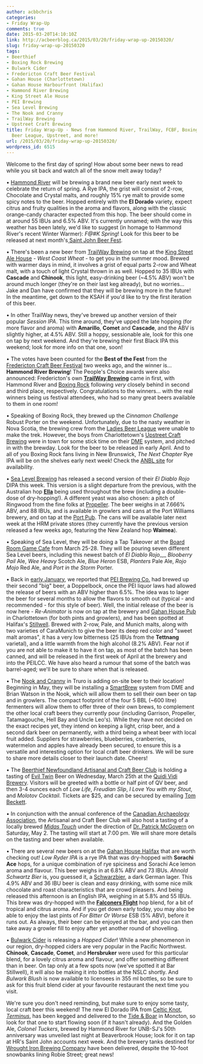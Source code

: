 ```yaml
---
author: acbbchris
categories:
- Friday Wrap-Up
comments: true
date: 2015-03-20T14:10:10Z
link: http://acbeerblog.ca/2015/03/20/friday-wrap-up-20150320/
slug: friday-wrap-up-20150320
tags:
- Beerthief
- Boxing Rock Brewing
- Bulwark Cider
- Fredericton Craft Beer Festival
- Gahan House (Charlottetown)
- Gahan House Harbourfront (Halifax)
- Hammond River Brewing
- King Street Ale House
- PEI Brewing
- Sea Level Brewing
- The Nook and Cranny
- TrailWay Brewing
- Upstreet Craft Brewing
title: Friday Wrap-Up - News from Hammond River, TrailWay, FCBF, Boxing Rock, Ladies
  Beer League, Upstreet, and more!
url: /2015/03/20/friday-wrap-up-20150320/
wordpress_id: 6515
---
```


Welcome to the first day of spring! How about some beer news to read while you sit back and watch all of the snow melt away today?

• [Hammond River](https://www.facebook.com/hammondriverbrewery) will be brewing a brand new beer early next week to celebrate the return of spring. A Rye IPA, the grist will consist of 2-row, Chocolate and Crystal malts, and roughly 15% rye malt to provide some spicy notes to the beer. Hopped entirely with the **El Dorado** variety, expect citrus and fruity qualities in the aroma and flavors, along with the classic orange-candy character expected from this hop. The beer should come in at around 55 IBUs and 6.5% ABV. It's currently unnamed; with the way this weather has been lately, we'd like to suggest (in homage to Hammond River's recent Winter Warmer): _F@#K Spring_! Look for this beer to be released at next month's[ Saint John Beer Fest](https://www.facebook.com/SaintJohnBeerFest).

• There's been a new beer from [TrailWay Brewing](https://www.facebook.com/trailwaybrewing) on tap at the [King Street Ale House](http://thekingstreetalehouse.ca/) - _West Coast Wheat_ - to get you in the summer mood. Brewed with warmer days in mind, it involves a grist of equal parts 2-row and Wheat malt, with a touch of light Crystal thrown in as well. Hopped to 35 IBUs with **Cascade** and **Chinook**, this light, easy-drinking beer (~4.5% ABV) won't be around much longer (they're on their last keg already), but no worries... Jake and Dan have confirmed that they will be brewing more in the future! In the meantime, get down to the KSAH if you'd like to try the first iteration of this beer.

• In other TrailWay news, they've brewed up another version of their popular _Session IPA_. This time around, they've upped the late hopping (for more flavor and aroma) with **Amarillo**, **Comet** and **Cascade**, and the ABV is slightly higher, at 4.5% ABV. Still a hoppy, sessionable ale, look for this one on tap by next weekend. And they're brewing their first Black IPA this weekend; look for more info on that one, soon!

• The votes have been counted for the **Best of the Fest** from the [Fredericton Craft Beer Festival](http://www.frederictoncraftbeerfestival.com/) two weeks ago, and the winner is... **Hammond River Brewing**! The People's Choice awards were also announced: Fredericton's own **[TrailWay Brewing](http://trailwaybrewing.com/)** came in first, with Hammond River and [Boxing Rock](http://www.boxingrock.ca/) following _very_ closely behind in second and third place, respectively. Congratulations to the winners... with the real winners being us festival attendees, who had so many great beers available to them in one room!

• Speaking of Boxing Rock, they brewed up the _Cinnamon Challenge_ Robust Porter on the weekend. Unfortunately, due to the nasty weather in Nova Scotia, the brewing crew from the [Ladies Beer League](http://ladiesbeerleague.ca/) were unable to make the trek. However, the boys from Charlottetown's [Upstreet Craft Brewing](http://upstreetcraftbrewing.com/) were in town for some stick time on their [DME](http://www.dmebrewing.ca/) system, and pitched in with the brewday. Look for the beer to be released in early April. And to all of you Boxing Rock fans living in New Brunswick, _The Next Chapter_ Rye IPA will be on the shelves early next week! Check the [ANBL site](http://www.nbliquor.com/Home/Products?OrderAscending=true&Take=25&Skip=0&Search=The+Next+Chapter#) for availability.

• [Sea Level Brewing](http://www.sealevelbrewing.com/) has released a second version of their _El Diablo Rojo_ DIPA this week. This version is a slight departure from the previous, with the Australian hop [**Ella**](http://www.hops.com.au/products/ella-) being used throughout the brew (including a double-dose of dry-hopping!). A different yeast was also chosen: a pitch of Ringwood from the fine folks at [Propeller](http://www.drinkpropeller.ca/). The beer weighs in at 7.666% ABV, and 88 IBUs, and is available in growlers and cans at the Port Williams brewery, and on tap at the [Port Pub](http://theportpub.com/). The cans will be available later next week at the HRM private stores (they currently have the previous version released a few weeks ago, featuring the New Zealand hop **Waimea**).

• Speaking of Sea Level, they will be doing a Tap Takeover at the [Board Room Game Cafe](http://boardroomgames.ca/) from March 25-28. They will be pouring seven different Sea Level beers, including this newest batch of _El Diablo Rojo__,_ _Blooberry Pail_ Ale, _Wee Heavy_ Scotch Ale, _Blue Heron_ ESB, _Planters_ Pale Ale, _Rojo Mojo_ Red Ale, and _Port in the Storm_ Porter.

• Back in [early January](http://acbeerblog.ca/2015/01/02/friday-wrap-up-jan-2nd/), we reported that [PEI Brewing Co.](http://peibrewingcompany.com/) had brewed up their second "big" beer, a Doppelbock, once the PEI liquor laws had allowed the release of beers  with an ABV higher than 6.5%. The idea was to lager the beer for several months to allow the flavors to smooth out (typical - and recommended - for this style of beer). Well, the initial release of the beer is now here - _Re-Animator_ is now on tap at the brewery and [Gahan House Pub](http://charlottetown.gahan.ca/) in Charlottetown (for both pints and growlers), and has been spotted at Halifax's [Stillwell](http://www.barstillwell.com/). Brewed with 2-row, Pale, and Munich malts, along with two varieties of CaraMunich to give the beer its deep red color and "sweet malt aromas", it has a very low bitterness (25 IBUs from the **Tettnang** varietal), and a little warmth from the high alcohol (8.2% ABV). Fear not if you are not able to make it to have it on tap, as most of the batch has been canned, and will be released in the first week of April at the brewery and into the PEILCC. We have also heard a rumour that some of the batch was barrel-aged; we'll be sure to share when that is released.

• The [Nook and Cranny](https://www.facebook.com/thenookandcrannytruro) in Truro is adding on-site beer to their location! Beginning in May, they will be installing a [SmartBrew](http://www.smartbrew.com/) system from DME and Brian Watson in the Nook, which will allow them to sell their own beer on tap and in growlers. The compact footprint of the four 5 BBL (~600 litre) fermenters will allow them to offer three of their own brews, to complement the other local craft beers they currently pour (including Garrison, Propeller, Tatamagouche, Hell Bay and Uncle Leo's). While they have not decided on the exact recipes yet, they intend on keeping a light, crisp beer, and a second dark beer on permanently, with a third being a wheat beer with local fruit added. Suppliers for strawberries, blueberries, cranberries, watermelon and apples have already been secured, to ensure this is a versatile and interesting option for local craft beer drinkers. We will be sure to share more details closer to their launch date. Cheers!

• The [Beerthief Newfoundland Artisanal and Craft Beer Club](http://www.beerthief.ca/) is holding a tasting of [Evil Twin](http://eviltwin.dk/) Beer on Wednesday, March 25th at the [Quidi Vidi Brewery](http://www.quidividibrewery.ca/). Visitors will be greeted with a bottle or half pint of QV beer, and then 3-4 ounces each of _Low Life_, _Freudian Slip_, _I Love You with my Stout_, and _Molotov Cocktail_. Tickets are $25, and can be secured by emailing [Tom Beckett](mailto:tom.beckett@nl.rogers.com).

• In conjunction with the annual conference of the [Canadian Archaeology Association](https://canadianarchaeology.com/), the Artisanal and Craft Beer Club will also host a tasting of a locally brewed _[Midas Touch](http://www.dogfish.com/brews-spirits/the-brews/year-round-brews/midas-touch.htm)_ under the direction of [Dr. Patrick McGovern](http://www.penn.museum/sites/biomoleculararchaeology/?page_id=10) on Saturday, May 2. The tasting will start at 7:00 pm. We will share more details on the tasting and beer when available.

• There are several new beers on at the [Gahan House Halifax](http://halifax.gahan.ca/) that are worth checking out! _Low Ryder IPA_ is a rye IPA that was dry-hopped with **Sorachi Ace** hops, for a unique combination of rye spiciness and Sorachi Ace lemon aroma and flavour. This beer weighs in at 6.8% ABV and 73 IBUs. _Ahnold Schwartz Bier_ is, you guessed it, a [Schwarzbier](http://www.bjcp.org/2008styles/style04.php#1c), a dark German lager. This 4.9% ABV and 36 IBU beer is clean and easy drinking, with some nice milk chocolate and roast characteristics that are crowd pleasers. And being released this afternoon is an English IPA, weighing in at 5.8% and 55 IBUs. This brew was dry-hopped with the **[Falconers Flight](http://hopunion.com/falconers-flight/)** hop blend, for a bit of tropical and citrus aroma. And if you get down early today, you may also be able to enjoy the last pints of _For Bitter Or Worse_ ESB (5% ABV), before it runs out. As always, their beer can be enjoyed at the bar, and you can then take away a growler fill to enjoy after yet another round of shovelling.

• [Bulwark Cider](http://www.bulwarkcider.com/) is releasing a _Hopped Cider_! While a new phenomenon in our region, dry-hopped ciders are very popular in the Pacific Northwest. **Chinook**, **Cascade**, **Comet**, and **Hersbruker** were used for this particular blend, for a lovely citrus aroma and flavour, and offer something different than in beer. On tap only at a few spots now (we've spotted it at Bar Stillwell), it will also be making it into bottles at the NSLC shortly. And _Bulwark Blush_ is now available to licensees in 355 ml bottles, so be sure to ask for this fruit blend cider at your favourite restaurant the next time you visit.

We're sure you don't need reminding, but make sure to enjoy some tasty, local craft beer this weekend! The new El Dorado IPA from [Celtic Knot](https://www.facebook.com/CelticKnotBrewing), [_Terminus_](http://acbeerblog.ca/2015/03/06/friday-wrap-up-20150306/),  has been kegged and delivered to the [Tide & Boar](http://www.tideandboar.com/) in Moncton, so look for that one to start flowing soon (if it hasn't already). And the Golden Ale, _Colonel Tuckers_, brewed by Hammond River for UNB-SJ's 50th anniversary was unveiled last night at Beaverbrook House; look for it on tap at HR's Saint John accounts next week. And the brewery tanks destined for [Wrought Iron Brewing Company](http://wroughtironbrewing.ca/) have been delivered, despite the 10-foot snowbanks lining Robie Street; great news!
